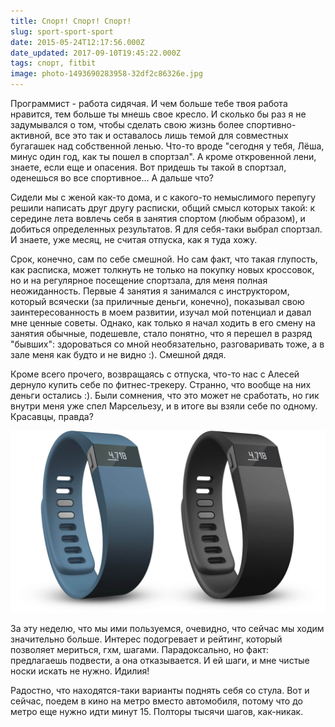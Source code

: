 ```yaml
---
title: Спорт! Спорт! Спорт!
slug: sport-sport-sport
date: 2015-05-24T12:17:56.000Z
date_updated: 2017-09-10T19:45:22.000Z
tags: спорт, fitbit
image: photo-1493690283958-32df2c86326e.jpg
---
```


Программист - работа сидячая. И чем больше тебе твоя работа нравится, тем больше ты мнешь свое кресло. И сколько бы раз я не задумывался о том, чтобы сделать свою жизнь более спортивно-активной, все это так и оставалось лишь темой для совместных бугагашек над собственной ленью. Что-то вроде "сегодня у тебя, Лёша, минус один год, как ты пошел в спортзал". А кроме откровенной лени, знаете, если еще и опасения. Вот придешь ты такой в спортзал, оденешься во все спортивное... А дальше что?

Сидели мы с женой как-то дома, и с какого-то немыслимого перепугу решили написать друг другу расписки, общий смысл которых такой: к середине лета вовлечь себя в занятия спортом (любым образом), и добиться определенных результатов. Я для себя-таки выбрал спортзал. И знаете, уже месяц, не считая отпуска, как я туда хожу.

Срок, конечно, сам по себе смешной. Но сам факт, что такая глупость, как расписка, может толкнуть не только на покупку новых кроссовок, но и на регулярное посещение спортзала, для меня полная неожиданность. Первые 4 занятия я занимался с инструктором, который всячески (за приличные деньги, конечно), показывал свою заинтересованность в моем развитии, изучал мой потенциал и давал мне ценные советы. Однако, как только я начал ходить в его смену на занятия обычные, подешевле, стало понятно, что я перешел в разряд "бывших": здороваться со мной необязательно, разговаривать тоже, а в зале меня как будто и не видно :). Смешной дядя.

Кроме всего прочего, возвращаясь с отпуска, что-то нас с Алесей дернуло купить себе по фитнес-трекеру. Странно, что вообще на них деньги остались :). Были сомнения, что это может не сработать, но гик внутри меня уже спел Марсельезу, и в итоге вы взяли себе по одному. Красавцы, правда?

![Наши Fitbit'ы](fit_1.jpg)

За эту неделю, что мы ими пользуемся, очевидно, что сейчас мы ходим значительно больше. Интерес подогревает и рейтинг, который позволяет мериться, гхм, шагами. Парадоксально, но факт: предлагаешь подвести, а она отказывается. И ей шаги, и мне чистые носки искать не нужно. Идилия!

Радостно, что находятся-таки варианты поднять себя со стула. Вот и сейчас, поедем в кино на метро вместо автомобиля, потому что до метро еще нужно идти минут 15. Полторы тысячи шагов, как-никак.
